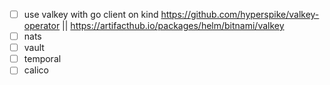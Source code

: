 - [ ] use valkey with go client on kind https://github.com/hyperspike/valkey-operator || https://artifacthub.io/packages/helm/bitnami/valkey
- [ ] nats
- [ ] vault
- [ ] temporal
- [ ] calico
